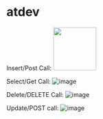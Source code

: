 # atdev

Insert/Post Call:
<img src="[pic.jpeg](https://user-images.githubusercontent.com/62805954/224525976-676c82c6-fdbd-41ea-bc56-abe2525afe06.png)" width="100" height="100" />

Select/Get Call:
![image](https://user-images.githubusercontent.com/62805954/224526082-4371d007-6776-4a44-ba43-bb928ae5b552.png)

Delete/DELETE Call:
![image](https://user-images.githubusercontent.com/62805954/224526481-45c68996-c751-4152-ae2e-e2fe29142f94.png)

Update/POST call:
![image](https://user-images.githubusercontent.com/62805954/224527166-3fa3215f-126c-4fed-a857-0f33504a3d3c.png)
